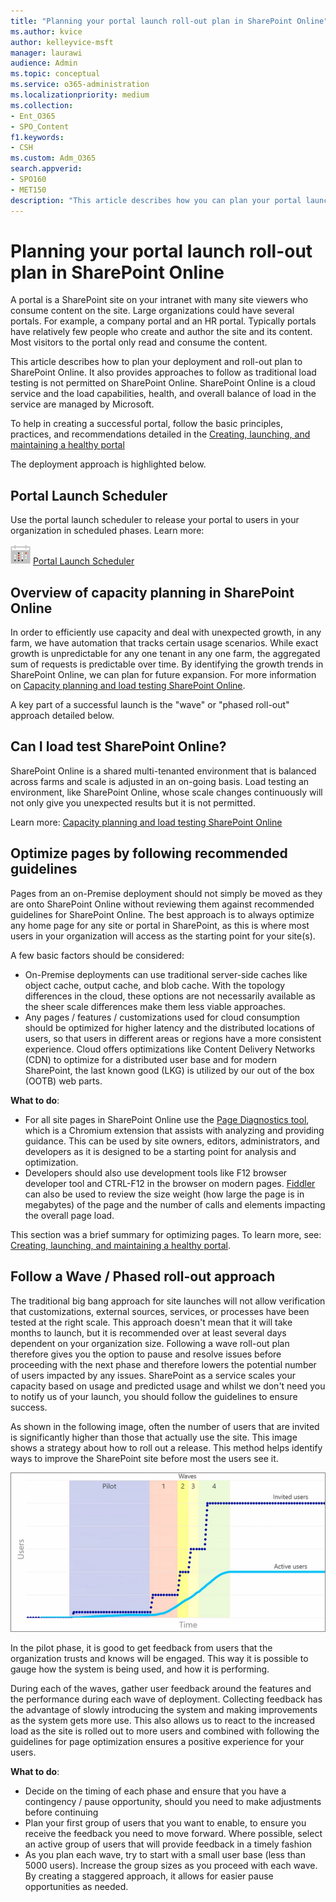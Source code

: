 ```yaml
---
title: "Planning your portal launch roll-out plan in SharePoint Online"
ms.author: kvice
author: kelleyvice-msft
manager: laurawi
audience: Admin
ms.topic: conceptual
ms.service: o365-administration
ms.localizationpriority: medium
ms.collection:
- Ent_O365
- SPO_Content
f1.keywords:
- CSH
ms.custom: Adm_O365
search.appverid:
- SPO160
- MET150
description: "This article describes how you can plan your portal launch in SharePoint Online and what steps to take for a successful launch"
---
```


# Planning your portal launch roll-out plan in SharePoint Online

A portal is a SharePoint site on your intranet with many site viewers who consume content on the site. Large organizations could have several portals. For example, a company portal and an HR portal. Typically portals have relatively few people who create and author the site and its content. Most visitors to the portal only read and consume the content.

This article describes how to plan your deployment and roll-out plan to SharePoint Online. It also provides approaches to follow as traditional load testing is not permitted on SharePoint Online. SharePoint Online is a cloud service and the load capabilities, health, and overall balance of load in the service are managed by Microsoft.

To help in creating a successful portal, follow the basic principles, practices, and recommendations detailed in the [Creating, launching, and maintaining a healthy portal](/sharepoint/portal-health)

The deployment approach is highlighted below.

## Portal Launch Scheduler

Use the portal launch scheduler to release your portal to users in your organization in scheduled phases. Learn more:

![Calendar icon.](../media/calendar.png) [Portal Launch Scheduler](/microsoft-365/enterprise/portallaunchscheduler)

## Overview of capacity planning in SharePoint Online

In order to efficiently use capacity and deal with unexpected growth, in any farm, we have automation that tracks certain usage scenarios. While exact growth is unpredictable for any one tenant in any one farm, the aggregated sum of requests is predictable over time. By identifying the growth trends in SharePoint Online, we can plan for future expansion. For more information on [Capacity planning and load testing SharePoint Online](capacity-planning-and-load-testing-sharepoint-online.md).

A key part of a successful launch is the "wave" or "phased roll-out" approach detailed below.

## Can I load test SharePoint Online?

SharePoint Online is a shared multi-tenanted environment that is balanced across farms and scale is adjusted in an on-going basis. Load testing an environment, like SharePoint Online, whose scale changes continuously will not only  give you unexpected results but it is not permitted.

Learn more:  [Capacity planning and load testing SharePoint Online](capacity-planning-and-load-testing-sharepoint-online.md)

## Optimize pages by following recommended guidelines

Pages from an on-Premise deployment should not simply be moved as they are onto SharePoint Online without reviewing them against recommended guidelines for SharePoint Online. The best approach is to always optimize any home page for any site or portal in SharePoint, as this is where most users in your organization will access as the starting point for your site(s).

A few basic factors should be considered:

- On-Premise deployments can use traditional server-side caches like object cache, output cache, and blob cache. With the topology differences in the cloud, these options are not necessarily available as the sheer scale differences make them less viable approaches.
- Any pages / features / customizations used for cloud consumption should be optimized for higher latency and the distributed locations of users, so that users in different areas or regions have a more consistent experience. Cloud offers optimizations like Content Delivery Networks (CDN) to optimize for a distributed user base and for modern SharePoint, the last known good (LKG) is utilized by our out of the box (OOTB) web parts.

**What to do**:

- For all site pages in SharePoint Online use the [Page Diagnostics tool](./page-diagnostics-for-spo.md), which is a Chromium extension that assists with analyzing and providing guidance. This can be used by site owners, editors, administrators, and developers as it is designed to be a starting point for analysis and optimization.
- Developers should also use development tools like F12 browser developer tool and CTRL-F12 in the browser on modern pages. [Fiddler](https://www.telerik.com/download/fiddler) can also be used to review the size weight (how large the page is in megabytes) of the page and the number of calls and elements impacting the overall page load.

This section was a brief summary for optimizing pages.  To learn more, see:  [Creating, launching, and maintaining a healthy portal](/sharepoint/portal-health).

## Follow a Wave / Phased roll-out approach

The traditional big bang approach for site launches will not allow verification that customizations, external sources, services, or processes have been tested at the right scale. This approach doesn't mean that it will take months to launch, but it is recommended over at least several days dependent on your organization size. Following a wave roll-out plan therefore gives you the option to pause and resolve issues before proceeding with the next phase and therefore lowers the potential number of users impacted by any issues. SharePoint as a service scales your capacity based on usage and predicted usage and whilst we don't need you to notify us of your launch, you should follow the guidelines to ensure success.

As shown in the following image, often the number of users that are invited is significantly higher than those that actually use the site. This image shows a strategy about how to roll out a release. This method helps identify ways to improve the SharePoint site before most the users see it.

![Graph showing invited and active users.](../media/0bc14a20-9420-4986-b9b9-fbcd2c6e0fb9.png)

In the pilot phase, it is good to get feedback from users that the organization trusts and knows will be engaged. This way it is possible to gauge how the system is being used, and how it is performing.

During each of the waves, gather user feedback around the features and the performance during each wave of deployment. Collecting feedback has the advantage of slowly introducing the system and making improvements as the system gets more use. This also allows us to react to the increased load as the site is rolled out to more users and combined with following the guidelines for page optimization ensures a positive experience for your users.

**What to do**:

- Decide on the timing of each phase and ensure that you have a contingency / pause opportunity, should you need to make adjustments before continuing
- Plan your first group of users that you want to enable, to ensure you receive the feedback you need to move forward.  Where possible, select an active group of users that will provide feedback in a timely fashion
- As you plan each wave, try to start with a small user base (less than 5000 users). Increase the group sizes as you proceed with each wave. By creating a staggered approach, it allows for easier pause opportunities as needed.
